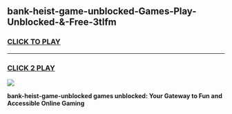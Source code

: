 
## bank-heist-game-unblocked-Games-Play-Unblocked-&-Free-3tlfm
<h3>
<a href="https://premium76.site?title=bank-heist-game-unblocked&ref=24A">CLICK TO PLAY</a></h3>
<hr>

<h3>
<a href="https://premium76.site?title=bank-heist-game-unblocked&ref=24A">CLICK 2 PLAY</a>
  
</h3>

<a href="https://premium76.site?title=bank-heist-game-unblocked&ref=24A"><img src="https://clearcache.store/games.png"></a>


**bank-heist-game-unblocked games unblocked: Your Gateway to Fun and Accessible Online Gaming**
